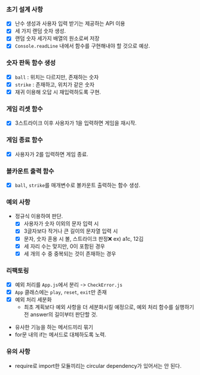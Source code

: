 ### 초기 설계 사항

- [x] 난수 생성과 사용자 입력 받기는 제공하는 API 이용
- [x] 세 가지 랜덤 숫자 생성.
- [x] 랜덤 숫자 세가지 배열의 원소로써 저장
- [x] `Console.readLine` 내에서 함수를 구현해내야 할 것으로 예상.

### 숫자 판독 함수 생성

- [x] `ball` : 위치는 다르지만, 존재하는 숫자
- [x] `strike` : 존재하고, 위치가 같은 숫자
- [x] 재귀 이용해 오답 시 재입력하도록 구현.

### 게임 리셋 함수

- [x] 3스트라이크 이후 사용자가 1을 입력하면 게임을 재시작.

### 게임 종료 함수

- [x] 사용자가 2를 입력하면 게임 종료.

### 볼카운트 출력 함수

- [x] `ball`, `strike`를 매개변수로 볼카운트 출력하는 함수 생성.

### 예외 사항

- 정규식 이용하여 판단.
  - [x] 사용자가 숫자 이외의 문자 입력 시
  - [x] 3글자보다 작거나 큰 길이의 문자열 입력 시
  - [x] 문자, 숫자 혼용 시 볼, 스트라이크 판정❌ ex) a1c, 12김
  - [x] 세 자리 수는 맞지만, 0이 포함된 경우
  - [x] 세 개의 수 중 중복되는 것이 존재하는 경우

### 리팩토링

- [x] 예외 처리를 `App.js`에서 분리 -> `CheckError.js`
- [x] `App` 클래스에는 `play`, `reset`, `exit`만 존재
- [x] 예외 처리 세분화
  - 최초 계획보다 예외 사항을 더 세분화시킬 예정으로, 예외 처리 함수를 실행하기 전 answer의 길이부터 판단할 것.
- 유사한 기능을 하는 메서드끼리 묶기
- for문 내의 if는 메서드로 대체하도록 노력.

### 유의 사항

- require로 import한 모듈끼리는 circular dependency가 있어서는 안 된다.
